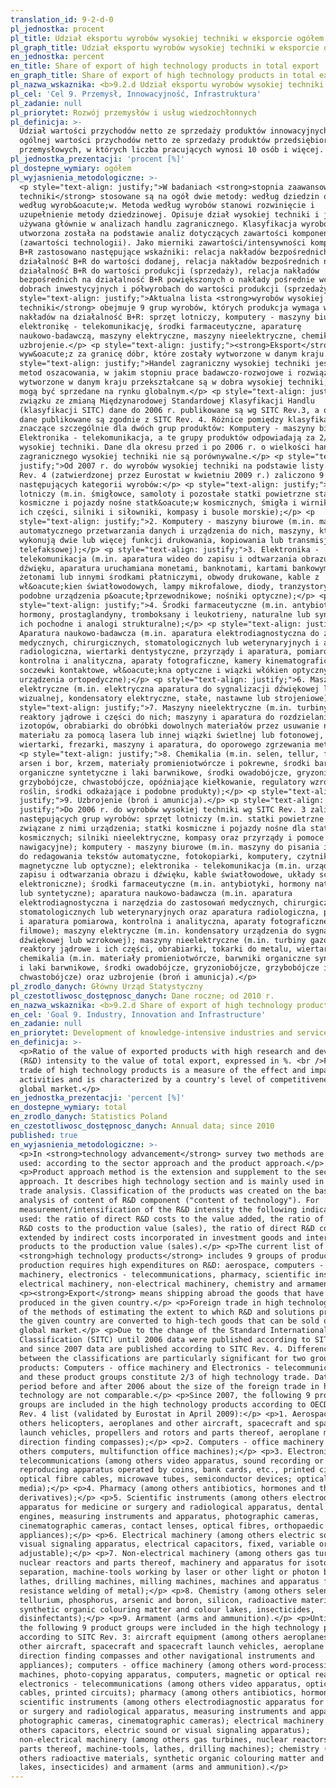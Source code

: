 ```yaml
---
translation_id: 9-2-d-0
pl_jednostka: procent
pl_title: Udział eksportu wyrobów wysokiej techniki w eksporcie ogółem
pl_graph_title: Udział eksportu wyrobów wysokiej techniki w eksporcie ogółem
en_jednostka: percent
en_title: Share of export of high technology products in total export
en_graph_title: Share of export of high technology products in total export
pl_nazwa_wskaznika: <b>9.2.d Udział eksportu wyrobów wysokiej techniki w eksporcie ogółem</b>
pl_cel: 'Cel 9. Przemysł, Innowacyjność, Infrastruktura'
pl_zadanie: null
pl_priorytet: Rozwój przemysłów i usług wiedzochłonnych
pl_definicja: >-
  Udział wartości przychodów netto ze sprzedaży produktów innowacyjnych w
  ogólnej wartości przychodów netto ze sprzedaży produktów przedsiębiorstw
  przemysłowych, w których liczba pracujących wynosi 10 osób i więcej.
pl_jednostka_prezentacji: 'procent [%]'
pl_dostepne_wymiary: ogółem
pl_wyjasnienia_metodologiczne: >-
  <p style="text-align: justify;">W badaniach <strong>stopnia zaawansowania
  techniki</strong> stosowane są na ogół dwie metody: według dziedzin oraz
  według wyrob&oacute;w. Metoda według wyrobów stanowi rozwinięcie i
  uzupełnienie metody dziedzinowej. Opisuje dział wysokiej techniki i jest
  używana głównie w analizach handlu zagranicznego. Klasyfikacja wyrobó;w
  utworzona została na podstawie analiz dotyczących zawartości komponentu B+R
  (zawartości technologii). Jako mierniki zawartości/intensywności komponentu
  B+R zastosowano następujące wskaźniki: relacja nakładów bezpośrednich na
  działalność B+R do wartości dodanej, relacja nakładów bezpośrednich na
  działalność B+R do wartości produkcji (sprzedaży), relacja nakładów
  bezpośrednich na działalność B+R powiększonych o nakłady pośrednie wcielone w
  dobrach inwestycyjnych i półwyrobach do wartości produkcji (sprzedaży).</p> <p
  style="text-align: justify;">Aktualna lista <strong>wyrobów wysokiej
  techniki</strong> obejmuje 9 grup wyrobów, których produkcja wymaga wysokich
  nakładów na działalność B+R: sprzęt lotniczy, komputery - maszyny biurowe,
  elektronikę - telekomunikację, środki farmaceutyczne, aparaturę
  naukowo-badawczą, maszyny elektryczne, maszyny nieelektryczne, chemikalia oraz
  uzbrojenie.</p> <p style="text-align: justify;"><strong>Eksport</strong> to
  wyw&oacute;z za granicę dóbr, które zostały wytworzone w danym kraju.</p> <p
  style="text-align: justify;">Handel zagraniczny wysokiej techniki jest jedną z
  metod oszacowania, w jakim stopniu prace badawczo-rozwojowe i rozwiązania
  wytworzone w danym kraju przekształcane są w dobra wysokiej techniki, które
  mogą być sprzedane na rynku globalnym.</p> <p style="text-align: justify;">W
  związku ze zmianą Międzynarodowej Standardowej Klasyfikacji Handlu
  (klasyfikacji SITC) dane do 2006 r. publikowane są wg SITC Rev.3, a od 2007 r.
  dane publikowane są zgodnie z SITC Rev. 4. Różnice pomiędzy klasyfikacjami są
  znaczące szczególnie dla dwóch grup produktów: Komputery - maszyny biurowe i
  Elektronika - telekomunikacja, a te grupy produktów odpowiadają za 2/3 handlu
  wysokiej techniki. Dane dla okresu przed i po 2006 r. o wielkości handlu
  zagranicznego wysokiej techniki nie są porównywalne.</p> <p style="text-align:
  justify;">Od 2007 r. do wyrobów wysokiej techniki na podstawie listy OECD SITC
  Rev. 4 (zatwierdzonej przez Eurostat w kwietniu 2009 r.) zaliczono 9
  następujących kategorii wyrobów:</p> <p style="text-align: justify;">1. Sprzęt
  lotniczy (m.in. śmigłowce, samoloty i pozostałe statki powietrzne statki
  kosmiczne i pojazdy nośne statk&oacute;w kosmicznych, śmigła i wirniki oraz
  ich części, silniki i siłowniki, kompasy i busole morskie);</p> <p
  style="text-align: justify;">2. Komputery - maszyny biurowe (m.in. maszyny do
  automatycznego przetwarzania danych i urządzenia do nich, maszyny, które
  wykonują dwie lub więcej funkcji drukowania, kopiowania lub transmisji
  telefaksowej);</p> <p style="text-align: justify;">3. Elektronika -
  telekomunikacja (m.in. aparatura wideo do zapisu i odtwarzania obrazu i
  dźwięku, aparatura uruchamiana monetami, banknotami, kartami bankowymi,
  żetonami lub innymi środkami płatniczymi, obwody drukowane, kable z
  wł&oacute;kien światłowodowych, lampy mikrofalowe, diody, tranzystory i
  podobne urządzenia p&oacute;łprzewodnikowe; nośniki optyczne);</p> <p
  style="text-align: justify;">4. Środki farmaceutyczne (m.in. antybiotyki,
  hormony, prostaglandyny, tromboksany i leukotrieny, naturalne lub syntetyczne;
  ich pochodne i analogi strukturalne);</p> <p style="text-align: justify;">5.
  Aparatura naukowo-badawcza (m.in. aparatura elektrodiagnostyczna do zastosowań
  medycznych, chirurgicznych, stomatologicznych lub weterynaryjnych i aparatura
  radiologiczna, wiertarki dentystyczne, przyrządy i aparatura, pomiarowa,
  kontrolna i analityczna, aparaty fotograficzne, kamery kinematograficzne,
  soczewki kontaktowe, wł&oacute;kna optyczne i wiązki włókien optycznych,
  urządzenia ortopedyczne);</p> <p style="text-align: justify;">6. Maszyny
  elektryczne (m.in. elektryczna aparatura do sygnalizacji dźwiękowej lub
  wizualnej, kondensatory elektryczne, stałe, nastawne lub strojeniowe);</p> <p
  style="text-align: justify;">7. Maszyny nieelektryczne (m.in. turbiny gazowe,
  reaktory jądrowe i części do nich; maszyny i aparatura do rozdzielania
  izotopów, obrabiarki do obróbki dowolnych materiałów przez usuwanie nadmiaru
  materiału za pomocą lasera lub innej wiązki świetlnej lub fotonowej, tokarki,
  wiertarki, frezarki, maszyny i aparatura, do oporowego zgrzewania metali);</p>
  <p style="text-align: justify;">8. Chemikalia (m.in. selen, tellur, fosfor,
  arsen i bor, krzem, materiały promieniotwórcze i pokrewne, środki barwiące
  organiczne syntetyczne i laki barwnikowe, środki owadobójcze, gryzoniobójcze,
  grzybobójcze, chwastobójcze, opóźniające kiełkowanie, regulatory wzrostu
  roślin, środki odkażające i podobne produkty);</p> <p style="text-align:
  justify;">9. Uzbrojenie (broń i amunicja).</p> <p style="text-align:
  justify;">Do 2006 r. do wyrobów wysokiej techniki wg SITC Rev. 3 zaliczono 9
  następujących grup wyrobów: sprzęt lotniczy (m.in. statki powietrzne i
  związane z nimi urządzenia; statki kosmiczne i pojazdy nośne dla statków
  kosmicznych; silniki nieelektryczne, kompasy oraz przyrządy i pomoce
  nawigacyjne); komputery - maszyny biurowe (m.in. maszyny do pisania i maszyny
  do redagowania tekstów automatyczne, fotokopiarki, komputery, czytniki
  magnetyczne lub optyczne); elektronika - telekomunikacja (m.in. urządzenia do
  zapisu i odtwarzania obrazu i dźwięku, kable światłowodowe, układy scalone
  elektroniczne); środki farmaceutyczne (m.in. antybiotyki, hormony naturalne
  lub syntetyczne); aparatura naukowo-badawcza (m.in. aparatura
  elektrodiagnostyczna i narzędzia do zastosowań medycznych, chirurgicznych,
  stomatologicznych lub weterynaryjnych oraz aparatura radiologiczna, przyrządy
  i aparatura pomiarowa, kontrolna i analityczna, aparaty fotograficzne i kamery
  filmowe); maszyny elektryczne (m.in. kondensatory urządzenia do sygnalizacji
  dźwiękowej lub wzrokowej); maszyny nieelektryczne (m.in. turbiny gazowe,
  reaktory jądrowe i ich części, obrabiarki, tokarki do metalu, wiertarki);
  chemikalia (m.in. materiały promieniotwórcze, barwniki organiczne syntetyczne
  i laki barwnikowe, środki owadobójcze, gryzoniobójcze, grzybobójcze i
  chwastobójcze) oraz uzbrojenie (broń i amunicja).</p>
pl_zrodlo_danych: Główny Urząd Statystyczny
pl_czestotliwosc_dostępnosc_danych: Dane roczne; od 2010 r.
en_nazwa_wskaznika: <b>9.2.d Share of export of high technology products in total export</b>
en_cel: 'Goal 9. Industry, Innovation and Infrastructure'
en_zadanie: null
en_priorytet: Development of knowledge-intensive industries and services
en_definicja: >-
  <p>Ratio of the value of exported products with high research and development
  (R&D) intensity to the value of total export, expressed in %. <br />Foreign
  trade of high technology products is a measure of the effect and impact of R&D
  activities and is characterized by a country's level of competitiveness in the
  global market.</p>
en_jednostka_prezentacji: 'percent [%]'
en_dostepne_wymiary: total
en_zrodlo_danych: Statistics Poland
en_czestotliwosc_dostępnosc_danych: Annual data; since 2010
published: true
en_wyjasnienia_metodologiczne: >-
  <p>In <strong>technology advancement</strong> survey two methods are usually
  used: according to the sector approach and the product approach.</p>
  <p>Product approach method is the extension and supplement to the sector
  approach. It describes high technology section and is mainly used in foreign
  trade analysis. Classification of the products was created on the basis of the
  analysis of content of R&D component ("content of technology"). For
  measurement/intensification of the R&D intensity the following indicators are
  used: the ratio of direct R&D costs to the value added, the ratio of direct
  R&D costs to the production value (sales), the ratio of direct R&D costs
  extended by indirect costs incorporated in investment goods and intermediate
  products to the production value (sales).</p> <p>The current list of
  <strong>high technology products</strong> includes 9 groups of products whose
  production requires high expenditures on R&D: aerospace, computers - office
  machinery, electronics - telecommunications, pharmacy, scientific instruments,
  electrical machinery, non-electrical machinery, chemistry and armament.</p>
  <p><strong>Export</strong> means shipping abroad the goods that have been
  produced in the given country.</p> <p>Foreign trade in high technology is one
  of the methods of estimating the extent to which R&D and solutions produced in
  the given country are converted to high-tech goods that can be sold on the
  global market.</p> <p>Due to the change of the Standard International Trade
  Classification (SITC) until 2006 data were published according to SITC Rev.3,
  and since 2007 data are published according to SITC Rev. 4. Differences
  between the classifications are particularly significant for two groups of
  products: Computers - office machinery and Electronics - telecommunications
  and these product groups constitute 2/3 of high technology trade. Data for the
  period before and after 2006 about the size of the foreign trade in high
  technology are not comparable.</p> <p>Since 2007, the following 9 product
  groups are included in the high technology products according to OECD SITC
  Rev. 4 list (validated by Eurostat in April 2009):</p> <p>1. Aerospace (among
  others helicopters, aeroplanes and other aircraft, spacecraft and spacecraft
  launch vehicles, propellers and rotors and parts thereof, aeroplane motors,
  direction finding compasses);</p> <p>2. Computers - office machinery (among
  others computers, multifunction office machines);</p> <p>3. Electronics -
  telecommunications (among others video apparatus, sound recording or
  reproducing apparatus operated by coins, bank cards, etc., printed circuits,
  optical fibre cables, microwave tubes, semiconductor devices; optical
  media);</p> <p>4. Pharmacy (among others antibiotics, hormones and their
  derivatives);</p> <p>5. Scientific instruments (among others electrodiagnostic
  apparatus for medicine or surgery and radiological apparatus, dental drill
  engines, measuring instruments and apparatus, photographic cameras,
  cinematographic cameras, contact lenses, optical fibres, orthopaedic
  appliances);</p> <p>6. Electrical machinery (among others electric sound or
  visual signaling apparatus, electrical capacitors, fixed, variable or
  adjustable);</p> <p>7. Non-electrical machinery (among others gas turbines,
  nuclear reactors and parts thereof, machinery and apparatus for isotopic
  separation, machine-tools working by laser or other light or photon beam,
  lathes, drilling machines, milling machines, machines and apparatus for
  resistance welding of metal);</p> <p>8. Chemistry (among others selenium,
  tellurium, phosphorus, arsenic and boron, silicon, radioactive materials,
  synthetic organic colouring matter and colour lakes, insecticides,
  disinfectants);</p> <p>9. Armament (arms and ammunition).</p> <p>Until 2006,
  the following 9 product groups were included in the high technology products
  according to SITC Rev. 3: aircraft equipment (among others aeroplanes and
  other aircraft, spacecraft and spacecraft launch vehicles, aeroplane motors,
  direction finding compasses and other navigational instruments and
  appliances); computers - office machinery (among others word-processing
  machines, photo-copying apparatus, computers, magnetic or optical reader);
  electronics - telecommunications (among others video apparatus, optical fibre
  cables, printed circuits); pharmacy (among others antibiotics, hormones);
  scientific instruments (among others electrodiagnostic apparatus for medicine
  or surgery and radiological apparatus, measuring instruments and apparatus,
  photographic cameras, cinematographic cameras); electrical machinery (among
  others capacitors, electric sound or visual signaling apparatus);
  non-electrical machinery (among others gas turbines, nuclear reactors and
  parts thereof, machine-tools, lathes, drilling machines); chemistry (among
  others radioactive materials, synthetic organic colouring matter and colour
  lakes, insecticides) and armament (arms and ammunition).</p>
---
```

